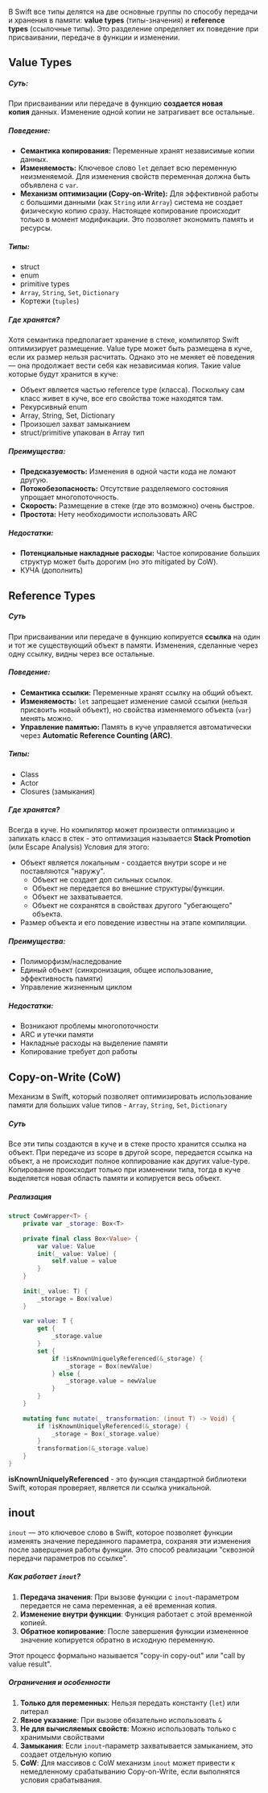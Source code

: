 В Swift все типы делятся на две основные группы по способу передачи и хранения в памяти: **value types** (типы-значения) и **reference types** (ссылочные типы). Это разделение определяет их поведение при присваивании, передаче в функции и изменении.
## Value Types

##### Суть: 
При присваивании или передаче в функцию **создается новая копия** данных. Изменение одной копии не затрагивает все остальные.
##### Поведение:
- **Семантика копирования:** Переменные хранят независимые копии данных.
- **Изменяемость:** Ключевое слово `let` делает всю переменную неизменяемой. Для изменения свойств переменная должна быть объявлена с `var`.
- **Механизм оптимизации (Copy-on-Write):** Для эффективной работы с большими данными (как `String` или `Array`) система не создает физическую копию сразу. Настоящее копирование происходит только в момент модификации. Это позволяет экономить память и ресурсы.
##### Типы:
- struct
- enum
- primitive types
- `Array`, `String`, `Set`, `Dictionary`
- Кортежи (`tuples`)
##### Где хранятся?
Хотя семантика предполагает хранение в стеке, компилятор Swift оптимизирует размещение. Value type может быть размещена в куче, если их размер нельзя расчитать. Однако это не меняет её поведения — она продолжает вести себя как независимая копия.
Такие value которые будут хранится в куче:
- Объект является частью reference type (класса). Поскольку сам класс живет в куче, все его свойства тоже находятся там.
- Рекурсивный enum
- Array, String, Set, Dictionary
- Произошел захват замыканием
- struct/primitive упакован в Array тип
##### Преимущества:
- **Предсказуемость:** Изменения в одной части кода не ломают другую.
- **Потокобезопасность:** Отсутствие разделяемого состояния упрощает многопоточность.
- **Скорость:** Размещение в стеке (где это возможно) очень быстрое.
- **Простота:** Нету необходимости использовать ARC
##### Недостатки:
- **Потенциальные накладные расходы:** Частое копирование больших структур может быть дорогим (но это mitigated by CoW).
- КУЧА (дополнить)
## Reference Types

##### Суть
При присваивании или передаче в функцию копируется **ссылка** на один и тот же существующий объект в памяти. Изменения, сделанные через одну ссылку, видны через все остальные.
##### Поведение:
- **Семантика ссылки:** Переменные хранят ссылку на общий объект.    
- **Изменяемость:** `let` запрещает изменение самой ссылки (нельзя присвоить новый объект), но свойства изменяемого объекта (`var`) менять можно.
- **Управление памятью:** Память в куче управляется автоматически через **Automatic Reference Counting (ARC)**.
##### Типы:
- Class
- Actor
- Closures (замыкания)
##### Где хранятся?
Всегда в куче. Но компилятор может произвести оптимизацию и запихать класс в стек - это оптимизация называется **Stack Promotion** (или Escape Analysis)
Условия для этого:
- Объект является локальным - создается внутри scope и не поставляются "наружу".
	- Объект не создает доп сильных ссылок.
	- Объект не передается во внешние структуры/функции.
	- Объект не захватывается.
	- Объект не сохранятся в свойствах другого "убегающего" объекта.
- Размер объекта и его поведение известны на этапе компиляции.
##### Преимущества:
- Полиморфизм/наследование
- Единый объект (синхронизация, общее использование, эффективность памяти)
- Управление жизненным циклом
##### Недостатки:
- Возникают проблемы многопоточности 
- ARC и утечки памяти 
- Накладные расходы на выделение памяти
- Копирование требует доп работы 
## Copy-on-Write (CoW)

Механизм в Swift, который позволяет оптимизировать использование памяти для больших value типов - `Array`, `String`, `Set`, `Dictionary`
##### Суть
Все эти типы создаются в куче и в стеке просто хранится ссылка на объект. При передаче из scope в другой scope, передается ссылка на объект, а не происходит полное коппирование как других value-type. Копирование происходит только при изменении типа, тогда в куче выделяется новая область памяти и копируется весь объект.
##### Реализация

```swift
struct CowWrapper<T> {
    private var _storage: Box<T>
    
    private final class Box<Value> {
        var value: Value
        init(_ value: Value) { 
	        self.value = value
        }
    }
    
    init(_ value: T) {
        _storage = Box(value)
    }
    
    var value: T {
        get { 
	        _storage.value 
	    }
        set {
            if !isKnownUniquelyReferenced(&_storage) {
                _storage = Box(newValue)
            } else {
                _storage.value = newValue
            }
        }
    }
    
    mutating func mutate(_ transformation: (inout T) -> Void) {
        if !isKnownUniquelyReferenced(&_storage) {
            _storage = Box(_storage.value)
        }
        transformation(&_storage.value)
    }
}
```

**isKnownUniquelyReferenced** - это функция стандартной библиотеки Swift, которая проверяет, является ли ссылка уникальной.
## inout

`inout` — это ключевое слово в Swift, которое позволяет функции изменять значение переданного параметра, сохраняя эти изменения после завершения работы функции. Это способ реализации "сквозной передачи параметров по ссылке".
##### Как работает `inout`?

1. **Передача значения**: При вызове функции с `inout`-параметром передается не сама переменная, а её временная копия.
2. **Изменение внутри функции**: Функция работает с этой временной копией.
3. **Обратное копирование**: После завершения функции измененное значение копируется обратно в исходную переменную.

Этот процесс формально называется "copy-in copy-out" или "call by value result".
##### Ограничения и особенности

1. **Только для переменных**: Нельзя передать константу (`let`) или литерал
2. **Явное указание**: При вызове обязательно использовать `&`
3. **Не для вычисляемых свойств**: Можно использовать только с хранимыми свойствами
4. **Замыкания**: Если `inout`-параметр захватывается замыканием, это создает отдельную копию
5. **CoW**: Для массивов с CoW механизм `inout` может привести к немедленному срабатыванию Copy-on-Write, если выполнятся условия срабатывания.